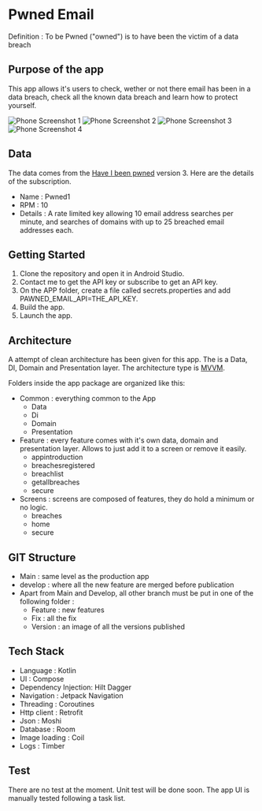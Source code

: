# Pwned Email
Definition : To be Pwned ("owned") is to have been the victim of a data breach
## Purpose of the app
This app allows it's users to check, wether or not there email has been in a data breach, check all the known data breach and learn how to protect yourself.

![Phone Screenshot 1](https://github.com/AlphaOmarDiallo/PwnedEmail/assets/73855044/ac391275-dd6c-48d0-b2fa-6b4d785479ce)
![Phone Screenshot 2](https://github.com/AlphaOmarDiallo/PwnedEmail/assets/73855044/f5f490d7-0a69-49ce-8e27-d59073d035db)
![Phone Screenshot 3](https://github.com/AlphaOmarDiallo/PwnedEmail/assets/73855044/0c6597db-7d98-4e13-90ec-c8c2a937b81c)
![Phone Screenshot 4](https://github.com/AlphaOmarDiallo/PwnedEmail/assets/73855044/ea7af68f-7caf-4ce2-9af4-8d3be71061f8)

## Data
The data comes from the [Have I been pwned](https://haveibeenpwned.com/API/v3) version 3. Here are the details of the subscription.
* Name : Pwned1
* RPM : 10
* Details : A rate limited key allowing 10 email address searches per minute, and searches of domains with up to 25 breached email addresses each.

## Getting Started
1. Clone the repository and open it in Android Studio.
2. Contact me to get the API key or subscribe to get an API key.
3. On the APP folder, create a file called secrets.properties and add PAWNED_EMAIL_API=THE_API_KEY.
4. Build the app.
5. Launch the app.

## Architecture
A attempt of clean architecture has been given for this app. The is a Data, DI, Domain and Presentation layer. 
The architecture type is [MVVM](https://developer.android.com/topic/architecture).

Folders inside the app package are organized like this: 
* Common : everything common to the App
  * Data
  * Di
  * Domain
  * Presentation
* Feature : every feature comes with it's own data, domain and presentation layer. Allows to just add it to a screen or remove it easily.
  * appintroduction
  * breachesregistered
  * breachlist
  * getallbreaches
  * secure
* Screens : screens are composed of features, they do hold a minimum or no logic.
  * breaches
  * home
  * secure

## GIT Structure
* Main : same level as the production app
* develop : where all the new feature are merged before publication
* Apart from Main and Develop, all other branch must be put in one of the following folder :
  * Feature : new features
  * Fix : all the fix
  * Version : an image of all the versions published

## Tech Stack
* Language : Kotlin
* UI : Compose
* Dependency Injection: Hilt Dagger
* Navigation : Jetpack Navigation
* Threading : Coroutines
* Http client : Retrofit
* Json : Moshi
* Database : Room
* Image loading : Coil
* Logs : Timber

## Test
There are no test at the moment. Unit test will be done soon. 
The app UI is manually tested following a task list.
